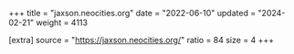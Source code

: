 +++
title = "jaxson.neocities.org"
date = "2022-06-10"
updated = "2024-02-21"
weight = 4113

[extra]
source = "https://jaxson.neocities.org/"
ratio = 84
size = 4
+++
